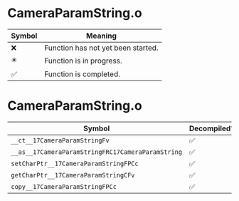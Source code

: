 # CameraParamString.o
| Symbol | Meaning 
| ------------- | ------------- 
| :x: | Function has not yet been started. 
| :eight_pointed_black_star: | Function is in progress. 
| :white_check_mark: | Function is completed. 


# CameraParamString.o
| Symbol | Decompiled? |
| ------------- | ------------- |
| `__ct__17CameraParamStringFv` | :white_check_mark: |
| `__as__17CameraParamStringFRC17CameraParamString` | :white_check_mark: |
| `setCharPtr__17CameraParamStringFPCc` | :white_check_mark: |
| `getCharPtr__17CameraParamStringCFv` | :white_check_mark: |
| `copy__17CameraParamStringFPCc` | :white_check_mark: |
